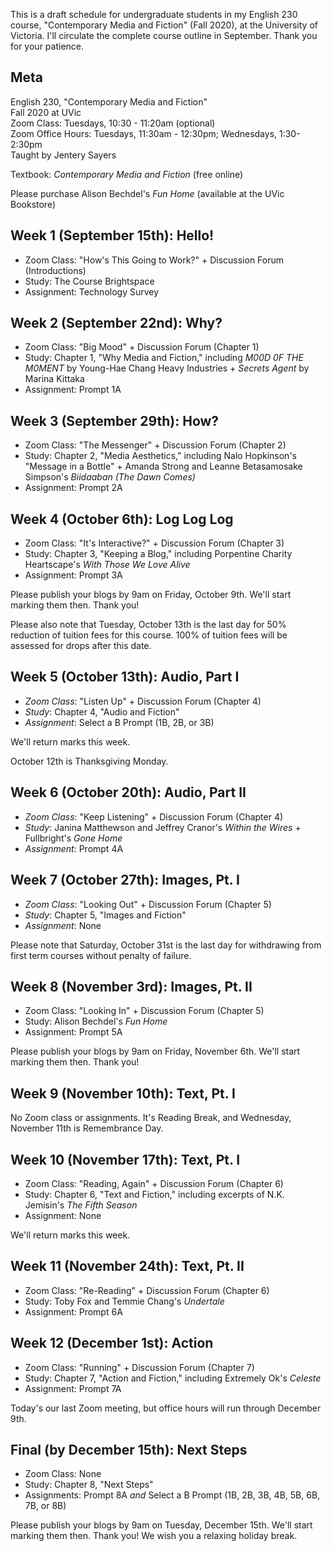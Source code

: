 This is a draft schedule for undergraduate students in my English 230 course, "Contemporary Media and Fiction" (Fall 2020), at the University of Victoria. I'll circulate the complete course outline in September. Thank you for your patience.

## Meta 

English 230, "Contemporary Media and Fiction"   
Fall 2020 at UVic    
Zoom Class: Tuesdays, 10:30 - 11:20am (optional)   
Zoom Office Hours: Tuesdays, 11:30am - 12:30pm; Wednesdays, 1:30-2:30pm     
Taught by Jentery Sayers 

Textbook: *Contemporary Media and Fiction* (free online)

Please purchase Alison Bechdel's *Fun Home* (available at the UVic Bookstore)    

## Week 1 (September 15th): Hello! 

* Zoom Class: "How's This Going to Work?" + Discussion Forum (Introductions)
* Study: The Course Brightspace 
* Assignment: Technology Survey  

## Week 2 (September 22nd): Why?  

* Zoom Class: "Big Mood" + Discussion Forum (Chapter 1)
* Study: Chapter 1, "Why Media and Fiction," including *M00D 0F THE M0MENT* by Young-Hae Chang Heavy Industries + *Secrets Agent* by Marina Kittaka 
* Assignment: Prompt 1A 

## Week 3 (September 29th): How? 

* Zoom Class: "The Messenger" + Discussion Forum (Chapter 2)
* Study: Chapter 2, "Media Aesthetics," including Nalo Hopkinson's "Message in a Bottle" + Amanda Strong and Leanne Betasamosake Simpson's *Biidaaban (The Dawn Comes)*
* Assignment: Prompt 2A

## Week 4 (October 6th): Log Log Log 

* Zoom Class: "It's Interactive?" + Discussion Forum (Chapter 3)
* Study: Chapter 3, "Keeping a Blog," including Porpentine Charity Heartscape's *With Those We Love Alive*
* Assignment: Prompt 3A

Please publish your blogs by 9am on Friday, October 9th. We'll start marking them then. Thank you! 

Please also note that Tuesday, October 13th is the last day for 50% reduction of tuition fees for this course. 100% of tuition fees will be assessed for drops after this date.

## Week 5 (October 13th): Audio, Part I

* *Zoom Class*: "Listen Up" + Discussion Forum (Chapter 4)
* *Study*: Chapter 4, "Audio and Fiction"
* *Assignment*: Select a B Prompt (1B, 2B, or 3B)

We'll return marks this week. 

October 12th is Thanksgiving Monday.

## Week 6 (October 20th): Audio, Part II

* *Zoom Class*: "Keep Listening" + Discussion Forum (Chapter 4)
* *Study*: Janina Matthewson and Jeffrey Cranor's *Within the Wires* + Fullbright's *Gone Home*  
* *Assignment*: Prompt 4A 

## Week 7 (October 27th): Images, Pt. I 

* *Zoom Class*: "Looking Out" + Discussion Forum (Chapter 5)
* *Study*: Chapter 5, "Images and Fiction"
* *Assignment*: None

Please note that Saturday, October 31st is the last day for withdrawing from first term courses without penalty of failure.

## Week 8 (November 3rd): Images, Pt. II

* Zoom Class: "Looking In" + Discussion Forum (Chapter 5)
* Study: Alison Bechdel's *Fun Home* 
* Assignment: Prompt 5A 

Please publish your blogs by 9am on Friday, November 6th. We'll start marking them then. Thank you! 

## Week 9 (November 10th): Text, Pt. I

No Zoom class or assignments. It's Reading Break, and Wednesday, November 11th is Remembrance Day.

## Week 10 (November 17th): Text, Pt. I 

* Zoom Class: "Reading, Again" + Discussion Forum (Chapter 6)
* Study: Chapter 6, "Text and Fiction," including excerpts of N.K. Jemisin's *The Fifth Season* 
* Assignment: None 

We'll return marks this week.

## Week 11 (November 24th): Text, Pt. II 

* Zoom Class: "Re-Reading" + Discussion Forum (Chapter 6)
* Study: Toby Fox and Temmie Chang's *Undertale*  
* Assignment: Prompt 6A 

## Week 12 (December 1st): Action

* Zoom Class: "Running" + Discussion Forum (Chapter 7)
* Study: Chapter 7, "Action and Fiction," including Extremely Ok's *Celeste*   
* Assignment: Prompt 7A 

Today's our last Zoom meeting, but office hours will run through December 9th.  

## Final (by December 15th): Next Steps 

* Zoom Class: None 
* Study: Chapter 8, "Next Steps"
* Assignments: Prompt 8A *and* Select a B Prompt (1B, 2B, 3B, 4B, 5B, 6B, 7B, or 8B)

Please publish your blogs by 9am on Tuesday, December 15th. We'll start marking them then. Thank you! We wish you a relaxing holiday break.  
